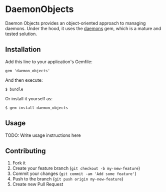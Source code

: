 # DaemonObjects

Daemon Objects provides an object-oriented approach to managing daemons.  Under the hood, it uses the
[daemons](http://http://daemons.rubyforge.org) gem, which is a mature and tested solution.

## Installation

Add this line to your application's Gemfile:

    gem 'daemon_objects'

And then execute:

    $ bundle

Or install it yourself as:

    $ gem install daemon_objects

## Usage

TODO: Write usage instructions here

## Contributing

1. Fork it
2. Create your feature branch (`git checkout -b my-new-feature`)
3. Commit your changes (`git commit -am 'Add some feature'`)
4. Push to the branch (`git push origin my-new-feature`)
5. Create new Pull Request
